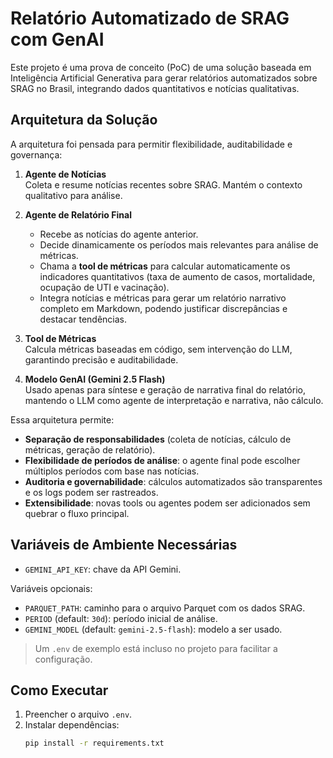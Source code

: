# Relatório Automatizado de SRAG com GenAI

Este projeto é uma prova de conceito (PoC) de uma solução baseada em Inteligência Artificial Generativa para gerar relatórios automatizados sobre SRAG no Brasil, integrando dados quantitativos e notícias qualitativas.

## Arquitetura da Solução

A arquitetura foi pensada para permitir flexibilidade, auditabilidade e governança:

1. **Agente de Notícias**  
   Coleta e resume notícias recentes sobre SRAG. Mantém o contexto qualitativo para análise.

2. **Agente de Relatório Final**  
   - Recebe as notícias do agente anterior.  
   - Decide dinamicamente os períodos mais relevantes para análise de métricas.  
   - Chama a **tool de métricas** para calcular automaticamente os indicadores quantitativos (taxa de aumento de casos, mortalidade, ocupação de UTI e vacinação).  
   - Integra notícias e métricas para gerar um relatório narrativo completo em Markdown, podendo justificar discrepâncias e destacar tendências.  

3. **Tool de Métricas**  
   Calcula métricas baseadas em código, sem intervenção do LLM, garantindo precisão e auditabilidade.

4. **Modelo GenAI (Gemini 2.5 Flash)**  
   Usado apenas para síntese e geração de narrativa final do relatório, mantendo o LLM como agente de interpretação e narrativa, não cálculo.

Essa arquitetura permite:
- **Separação de responsabilidades** (coleta de notícias, cálculo de métricas, geração de relatório).  
- **Flexibilidade de períodos de análise**: o agente final pode escolher múltiplos períodos com base nas notícias.  
- **Auditoria e governabilidade**: cálculos automatizados são transparentes e os logs podem ser rastreados.  
- **Extensibilidade**: novas tools ou agentes podem ser adicionados sem quebrar o fluxo principal.

## Variáveis de Ambiente Necessárias

- `GEMINI_API_KEY`: chave da API Gemini.

Variáveis opcionais:

- `PARQUET_PATH`: caminho para o arquivo Parquet com os dados SRAG.  
- `PERIOD` (default: `30d`): período inicial de análise.  
- `GEMINI_MODEL` (default: `gemini-2.5-flash`): modelo a ser usado.

> Um `.env` de exemplo está incluso no projeto para facilitar a configuração.

## Como Executar

1. Preencher o arquivo `.env`.
2. Instalar dependências:  
   ```bash
   pip install -r requirements.txt